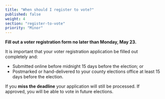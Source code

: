 ```yaml
---
title: "When should I register to vote?"
published: false
weight: 4
section: "register-to-vote"
priority: "Minor"
---
```


**Fill out a voter registration form no later than Monday, May 23.**  

It is important that your voter registration application be filled out completely and:  
- Submitted online before midnight 15 days before the election; or  
- Postmarked or hand-delivered to your county elections office at least 15 days before the election.  

If you **miss the deadline** your application will still be processed.  If approved, you will be able to vote in future elections.
